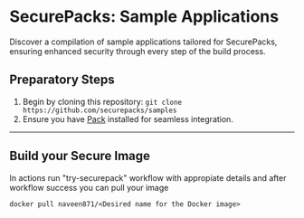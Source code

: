 # SecurePacks: Sample Applications

Discover a compilation of sample applications tailored for SecurePacks, ensuring enhanced security through every step of the build process.

## Preparatory Steps

1. Begin by cloning this repository: `git clone https://github.com/securepacks/samples`
1. Ensure you have [Pack](https://buildpacks.io/docs/install-pack/) installed for seamless integration.

---------------------------------------------------------------------------------------------------------------------------------------------------------------------------------------------
## Build your Secure Image

In actions run "try-securepack" workflow with appropiate details and after workflow success you can pull your image 
```
docker pull naveen871/<Desired name for the Docker image> 
```
